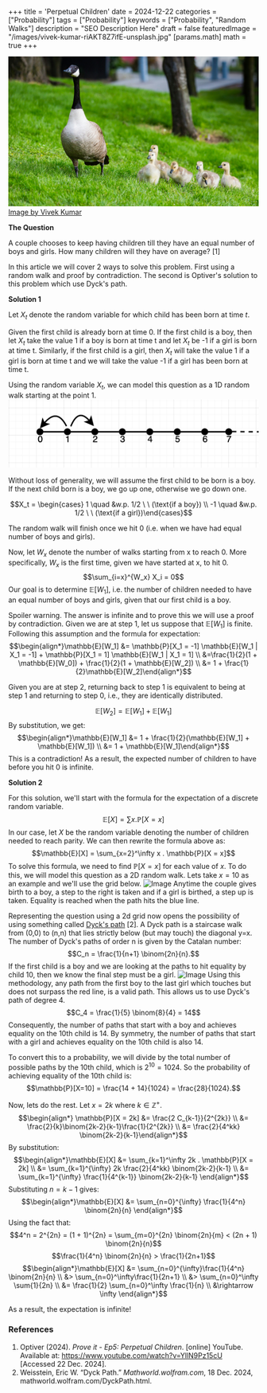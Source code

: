 +++
title = 'Perpetual Children'
date = 2024-12-22
categories = ["Probability"]
tags = ["Probability"]
keywords = ["Probability", "Random Walks"]
description = "SEO Description Here"
draft = false
featuredImage = "/images/vivek-kumar-riAKT8Z7ifE-unsplash.jpg"
[params.math]
  math = true
+++


![Image](/images/vivek-kumar-riAKT8Z7ifE-unsplash.jpg)
[Image by Vivek Kumar](https://unsplash.com/@vikceo)

**The Question**

A couple chooses to keep having children till they have an equal number of boys and girls. How many children will they have on average? [1]

In this article we will cover 2 ways to solve this problem. First using a random walk and proof by contradiction. The second is Optiver's solution to this problem which use Dyck's path.

**Solution 1**

Let $X_t$ denote the random variable for which child has been born at time $t$.

Given the first child is already born at time 0. If the first child is a boy, then let $X_t$ take the value 1 if a boy is born at time t and let $X_t$ be -1 if a girl is born at time t. Similarly, if the first child is a girl, then  $X_t$ will take the value 1 if a girl is born at time t and we will take the value -1 if a girl has been born at time t.

Using the random variable $X_t$, we can model this question as a 1D random walk starting at the point 1. 
![Image](/images/random_walk_1d.png)

Without loss of generality, we will assume the first child to be born is a boy. If the next child born is a boy, we go up one, otherwise we go down one. 

$$X_t = \begin{cases} 1 \quad  &w.p. 1/2 \ \ (\text{if a boy}) \\ -1 \quad &w.p. 1/2 \ \ (\text{if a girl})\end{cases}$$

The random walk will finish once we hit 0 (i.e. when we have had equal number of boys and girls).

Now, let $W_x$ denote the number of walks starting from x to reach 0. More specifically, $W_x$ is the first time, given we have started at x, to hit 0.
$$\sum_{i=x}^{W_x} X_i = 0$$
Our goal is to determine $\mathbb{E}[W_1]$, i.e. the number of children needed to have an equal number of boys and girls, given that our first child is a boy.

Spoiler warning. The answer is infinite and to prove this we will use a proof by contradiction. Given we are at step 1, let us suppose that $\mathbb{E}[W_1]$ is finite. Following this assumption and the formula for expectation:
$$\begin{align*}\mathbb{E}[W_1] &= \mathbb{P}[X_1 = -1] \mathbb{E}[W_1 | X_1 = -1] + \mathbb{P}[X_1 = 1] \mathbb{E}[W_1 | X_1 = 1] \\ &=\frac{1}{2}(1 + \mathbb{E}[W_0]) + \frac{1}{2}(1 + \mathbb{E}[W_2]) \\ &= 1 + \frac{1}{2}\mathbb{E}[W_2]\end{align*}$$

Given you are at step 2, returning back to step 1 is equivalent to being at step 1 and returning to step 0, i.e., they are identically distributed.

$$\mathbb{E}[W_2] = \mathbb{E}[W_1] + \mathbb{E}[W_1]$$
By substitution, we get:
$$\begin{align*}\mathbb{E}[W_1] &= 1 + \frac{1}{2}(\mathbb{E}[W_1] + \mathbb{E}[W_1]) \\ &= 1 + \mathbb{E}[W_1]\end{align*}$$
This is a contradiction! As a result, the expected number of children to have before you hit 0 is infinite.

**Solution 2**

For this solution, we'll start with the formula for the expectation of a discrete random variable.
$$\mathbb{E}[X] = \sum x . \mathbb{P}[X = x]$$
In our case, let $X$ be the random variable denoting the number of children needed to reach parity. We can then rewrite the formula above as:
$$\mathbb{E}[X] = \sum_{x=2}^\infty x . \mathbb{P}[X = x]$$
To solve this formula, we need to find $\mathbb{P}[X = x]$ for each value of $x$. To do this, we will model this question as a 2D random walk. Lets take $x=10$ as an example and we'll use the grid below.
![Image](2d_boy_girl_grid.drawio.png)
Anytime the couple gives birth to a boy, a step to the right is taken and if a girl is birthed, a step up is taken. Equality is reached when the path hits the blue line. 

Representing the question using a 2d grid now opens the possibility of using something called [Dyck's path](https://mathworld.wolfram.com/DyckPath.html) [2]. A Dyck path is a staircase walk from (0,0) to (n,n) that lies strictly below (but may touch) the diagonal y=x. The number of Dyck's paths of order n is given by the Catalan number:
$$C_n = \frac{1}{n+1} \binom{2n}{n}.$$
If the first child is a boy and we are looking at the paths to hit equality by child 10, then we know the final step must be a girl. 
![Image](2d_boy_girl_grid_dycks.drawio.png)
Using this methodology, any path from the first boy to the last girl which touches but does not surpass the red line, is a valid path. This allows us to use Dyck's path of degree 4.
$$C_4 = \frac{1}{5} \binom{8}{4} = 14$$
Consequently, the number of paths that start with a boy and achieves equality on the 10th child is 14. By symmetry, the number of paths that start with a girl and achieves equality on the 10th child is also 14.

To convert this to a probability, we will divide by the total number of possible paths by the 10th child, which is $2^{10} = 1024$. So the probability of achieving equality of the 10th child is:
$$\mathbb{P}[X=10] = \frac{14 + 14}{1024} = \frac{28}{1024}.$$

Now, lets do the rest. Let $x=2k$ where $k\in \mathbb{Z}^+$.
$$\begin{align*} \mathbb{P}[X = 2k] &= \frac{2 C_{k-1}}{2^{2k}} \\ &= \frac{2}{k}\binom{2k-2}{k-1}\frac{1}{2^{2k}} \\ &= \frac{2}{4^kk} \binom{2k-2}{k-1}\end{align*}$$
By substitution:
$$\begin{align*}\mathbb{E}[X] &= \sum_{k=1}^\infty 2k . \mathbb{P}[X = 2k] \\ &= \sum_{k=1}^{\infty} 2k \frac{2}{4^kk} \binom{2k-2}{k-1} \\ &= \sum_{k=1}^{\infty} \frac{1}{4^{k-1}} \binom{2k-2}{k-1} \end{align*}$$
Substituting $n = k-1$ gives:
$$\begin{align*}\mathbb{E}[X] &= \sum_{n=0}^{\infty} \frac{1}{4^n} \binom{2n}{n} \end{align*}$$
Using the fact that:
$$4^n = 2^{2n} = (1 + 1)^{2n} = \sum_{m=0}^{2n} \binom{2n}{m} < (2n + 1) \binom{2n}{n}$$
 $$\frac{1}{4^n} \binom{2n}{n} > \frac{1}{2n+1}$$
$$\begin{align*}\mathbb{E}[X] &= \sum_{n=0}^{\infty}\frac{1}{4^n} \binom{2n}{n} \\ &> \sum_{n=0}^\infty\frac{1}{2n+1} \\ &> \sum_{n=0}^\infty \sum{1}{2n} \\ &= \frac{1}{2} \sum_{n=0}^\infty \frac{1}{n} \\ &\rightarrow \infty \end{align*}$$

As a result, the expectation is infinite!

### References
1. Optiver (2024). _Prove it - Ep5: Perpetual Children_. [online] YouTube. Available at: https://www.youtube.com/watch?v=YllN9Pz15cU [Accessed 22 Dec. 2024].
2. Weisstein, Eric W. “Dyck Path.” _Mathworld.wolfram.com_, 18 Dec. 2024, mathworld.wolfram.com/DyckPath.html.